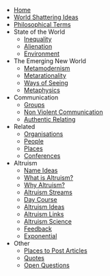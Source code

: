 * [Home][1]
* [World Shattering Ideas][2]
* [Philosophical Terms][3]
* State of the World
	* [Inequality][4]
	* [Alienation][5]
	* [Environment][6]
* The Emerging New World
	* [Metamodernism][7]
	* [Metarationality][8]
	* [Ways of Seeing][9]
	* [Metaphysics][10]
* Communication
	* [Groups][11]
	* [Non Violent Communication][12]
	* [Authentic Relating][13]
* Related 
	* [Organisations][14]
	* [People][15]
	* [Places][16]
	* [Conferences][17]
* Altruism
	* [Name Ideas][18]
	* [What is Altruism?][19]
	* [Why Altruism?][20]
	* [Altruism Streams][21]
	* [Day Course][22]
	* [Altruism Ideas][23]
	* [Altruism Links][24]
	* [Altruism Science][25]
	* [Feedback][26]
	* [Exponential][27]
* Other
	* [Places to Post Articles][28]
	* [Quotes][29]
	* [Open Questions][30]

[1]:	/
[2]:	worldshatteringideas.md
[3]:	philosophicalterms.md
[4]:	inequality.md
[5]:	alienation.md
[6]:	environment.md
[7]:	metamodernism.md
[8]:	metarationality.md
[9]:	waysofseeing.md
[10]:	metaphysics.md
[11]:	groups.md
[12]:	nonviolentcommunication.md
[13]:	authenticrelating.md
[14]:	organisations.md
[15]:	people.md
[16]:	places.md
[17]:	conferences.md
[18]:	nameideas.md
[19]:	whatisaltruism.md
[20]:	whyaltruism.md
[21]:	altruismstreams.md
[22]:	daycourse.md
[23]:	altruismideas.md
[24]:	altruismlinks.md
[25]:	altruismscience.md
[26]:	feedback.md
[27]:	exponential.md
[28]:	placestopost.md
[29]:	quotes.md
[30]:	openquestions.md